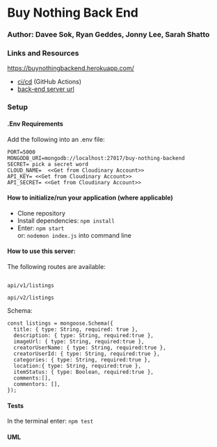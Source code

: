 # Buy Nothing Back End

### Author: Davee Sok, Ryan Geddes, Jonny Lee, Sarah Shatto

### Links and Resources

https://buynothingbackend.herokuapp.com/

- [ci/cd](https://github.com/401-javascript-final-DRJS/buy-nothing-backend/actions) (GitHub Actions)
- [back-end server url](https://buynothingbackend.herokuapp.com)

### Setup

#### .Env Requirements

Add the following into an .env file:

```
PORT=5000
MONGODB_URI=mongodb://localhost:27017/buy-nothing-backend
SECRET= pick a secret word
CLOUD_NAME=  <<Get from Cloudinary Account>>
API_KEY= <<Get from Cloudinary Account>>
API_SECRET= <<Get from Cloudinary Account>>
```

#### How to initialize/run your application (where applicable)

- Clone repository
- Install dependencies: `npm install`
- Enter: `npm start`  
  or: `nodemon index.js` into command line

#### How to use this server:

The following routes are available:

```

api/v1/listings

api/v2/listings

```

Schema:

```
const listings = mongoose.Schema({
  title: { type: String, required: true },
  description: { type: String, required:true },
  imageUrl: { type: String, required:true },
  creatorUserName: { type: String, required:true },
  creatorUserId: { type: String, required:true },
  categories: { type: String, required:true },
  location:{ type: String, required:true },
  itemStatus: { type: Boolean, required:true },
  comments:[],
  commentors: [],
});
```

#### Tests

<!-- - How do you run tests?
- Any tests of note?
- Describe any tests that you did not complete, skipped, etc -->

In the terminal enter: `npm test`

#### UML

<!-- Link to an image of the UML for your application and response to events -->

<!-- Dev Notes

To see Heroku logs:

heroku logs --tail --app davee-auth-api-server

-->
